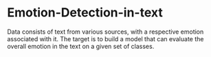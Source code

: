 # Emotion-Detection-in-text
Data consists of text from various sources, with a respective emotion associated with it. The target is to build a model that can evaluate the overall emotion in the text on a given set of classes.
